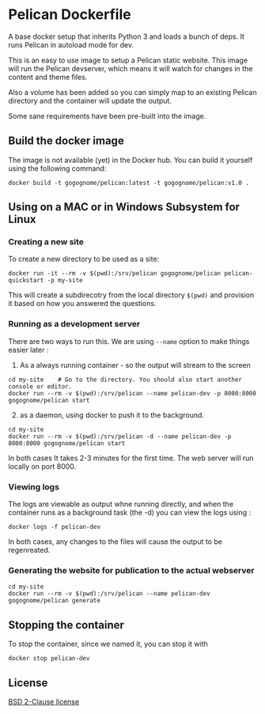 # Pelican Dockerfile

A base docker setup that inherits Python 3 and loads a bunch of deps. It runs Pelican in autoload mode for dev.

This is an easy to use image to setup a Pelican static website.
This image will run the Pelican devserver, which means it will watch for changes in the content and theme files.

Also a volume has been added so you can simply map to an existing Pelican directory and the container will update the output.

Some sane requirements have been pre-built into the image.

## Build the docker image

The image is not available (yet) in the Docker hub. You can build it yourself using the following command:

```shell
docker build -t gogognome/pelican:latest -t gogognome/pelican:v1.0 .
```

## Using on a MAC or in Windows Subsystem for Linux

### Creating a new site 

To create a new directory to be used as a site: 

  ```shell
  docker run -it --rm -v $(pwd):/srv/pelican gogognome/pelican pelican-quickstart -p my-site
  ```

This will create a subdirecotry from the local directory `$(pwd)` and provision it based on how you answered the questions. 

### Running as a development server

There are two ways to run this. We are using `--name` option to make things easier later :

1. As a always running container - so the output will stream to the screen

  ```shell
  cd my-site    # Go to the directory. You should also start another console or editor. 
  docker run --rm -v $(pwd):/srv/pelican --name pelican-dev -p 8000:8000 gogognome/pelican start
  ```

2. as a daemon, using docker to push it to the background.

  ```shell
  cd my-site
  docker run --rm -v $(pwd):/srv/pelican -d --name pelican-dev -p 8000:8000 gogognome/pelican start
  ```

In both cases It takes 2-3 minutes for the first time. The web server will run locally on port 8000. 

### Viewing logs 

The logs are viewable as output whne running directly, and when the container runs as a background task (the -d) 
you can view the logs using :

```shell
docker logs -f pelican-dev
```

In both cases, any changes to the files will cause the output to be regenreated.


### Generating the website for publication to the actual webserver

  ```shell
  cd my-site
  docker run --rm -v $(pwd):/srv/pelican --name pelican-dev gogognome/pelican generate
  ```

## Stopping the container

To stop the container, since we named it, you can stop it with 

```shell
docker stop pelican-dev
```

## License

[BSD 2-Clause license](http://opensource.org/licenses/bsd-license.php)
